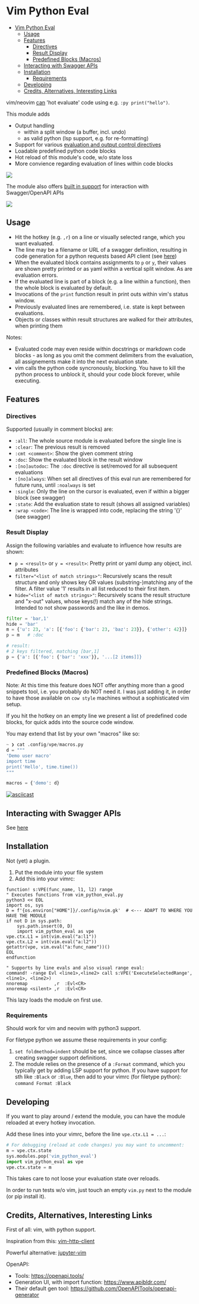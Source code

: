 # Vim Python Eval

<!--toc:start-->
- [Vim Python Eval](#vim-python-eval)
  - [Usage](#usage)
  - [Features](#features)
    - [Directives](#directives)
    - [Result Display](#result-display)
    - [Predefined Blocks (Macros)](#predefined-blocks-macros)
  - [Interacting with Swagger APIs](#interacting-with-swagger-apis)
  - [Installation](#installation)
    - [Requirements](#requirements)
  - [Developing](#developing)
  - [Credits, Alternatives, Interesting Links](#credits-alternatives-interesting-links)
<!--toc:end-->

vim/neovim [can](https://vim.fandom.com/wiki/Execute_Python_from_within_current_file) 'hot evaluate' code using e.g. `:py print("hello")`. 

This module adds

- Output handling 
    - within a split window (a buffer, incl. undo)
    - as valid python (lsp support, e.g. for re-formatting)
- Support for various [evaluation and output control directives](#directives)
- Loadable predefined python code blocks
- Hot reload of this module's code, w/o state loss
- More convience regarding evaluation of lines within code blocks

![](./docs/img/demo.gif)

The module also offers [built in support](./docs/swagger.md) for interaction with Swagger/OpenAPI APIs

![](./docs/img/swagger.png)


## Usage

- Hit the hotkey (e.g. `,r`) on a line or visually selected range, which you want evaluated.
- The line may be a filename or URL of a swagger definition, resulting in code generation for a
  python requests based API client (see [here](./docs/swagger.md))
- When the evaluated block contains assignments to `p` or `y`, their values are shown pretty printed
  or as yaml within a vertical split window. As are evaluation errors.
- If the evaluated line is part of a block (e.g. a line within a function), then the whole block is evaluated by default.
- Invocations of the `print` function result in print outs within vim's status window.
- Previously evaluated lines are remembered, i.e. state is kept between evaluations.
- Objects or classes within result structures are walked for their attributes, when printing them

Notes:
- Evaluated code may even reside within docstrings or markdown code blocks - as long as you omit the
  comment delimiters from the evaluation, all assignements make it into the next evaluation state.
- vim calls the python code syncronously, blocking. You have to kill the python process to unblock
  it, should your code block forever, while executing.

## Features

### Directives

Supported (usually in comment blocks) are:

- `:all`: The whole source module is evaluated before the single line is
- `:clear`: The previous result is removed
- `:cmt <comment>`: Show the given comment string
- `:doc`: Show the evaluated block in the result window
- `:[no]autodoc`: The `:doc` directive is set/removed for all subsequent evaluations
- `:[no]always`: When set all directives of this eval run are remembered for future runs, until `:noalways` is set
- `:single`: Only the line on the cursor is evaluated, even if within a bigger block (see swagger) 
- `:state`: Add the evaluation state to result (shows all assigned variables)
- `:wrap <code>`: The line is wrapped into code, replacing the string '{}' (see swagger)


### Result Display

Assign the following variables and evaluate to influence how results are shown:

- `p = <result>` or `y = <result>`: Pretty print or yaml dump any object, incl. attributes 
- `filter="<list of match strings>"`: Recursively scans the result structure and only shows key OR
  values (substring-)matching any of the filter. 
  A filter value '1' results in all list reduced to their first item. 
- `hide="<list of match strings>"`: Recursively scans the result structure and "x-out" values, whose
  keys(!) match any of the hide strings. Intended to not show passwords and the like in demos.

```python
filter = 'bar,1'
hide = 'bar'
m = {'u': 23, 'a': [{'foo': {'bar': 23, 'baz': 23}}, {'other': 42}]}
p = m   # :doc

# result:
# 2 keys filtered, matching [bar,1]
p = {'a': [{'foo': {'bar': 'xxx'}}, '...[2 items]]}
```


### Predefined Blocks (Macros)

Note: At this time this feature does NOT offer anything more than a good snippets tool, i.e. you
probably do NOT need it. I was just adding it, in order to have those available on `cow style` machines
without a sophisticated vim setup.

If you hit the hotkey on an empty line we present a list of predefined code blocks, for quick adds
into the source code window.

You may extend that list by your own "macros" like so:


```python
~ ❯ cat .config/vpe/macros.py                                                                                    tools
d = """
'Demo user macro'
import time
print('Hello', time.time())
"""

macros = {'demo': d}
```

[![asciicast](https://asciinema.org/a/057ewOGytqJDGEL6DF9Ck1hDw.svg)](https://asciinema.org/a/057ewOGytqJDGEL6DF9Ck1hDw)


## Interacting with Swagger APIs

See [here](./docs/swagger.md)


## Installation

Not (yet) a plugin.

1. Put the module into your file system
2. Add this into your vimrc:

```vim
function! s:VPE(func_name, l1, l2) range
" Executes functions from vim_python_eval.py
python3 << EOL
import os, sys
D = f'{os.environ["HOME"]}/.config/nvim.gk'  # <--- ADAPT TO WHERE YOU HAVE THE MODULE
if not D in sys.path:
    sys.path.insert(0, D)
    import vim_python_eval as vpe 
vpe.ctx.L1 = int(vim.eval("a:l1"))
vpe.ctx.L2 = int(vim.eval("a:l2"))
getattr(vpe, vim.eval("a:func_name"))()
EOL
endfunction

" Supports by line evals and also visual range eval:
command! -range Evl <line1>,<line2> call s:VPE('ExecuteSelectedRange', <line1>, <line2>)
nnoremap          ,r  :Evl<CR>
xnoremap <silent> ,r  :Evl<CR>
```

This lazy loads the module on first use.


### Requirements

Should work for vim and neovim with python3 support.

For filetype python we assume these requirements in your config:

1. `set foldmethod=indent` should be set, since we collapse classes after creating swagger support
   definitions.
1. The module relies on the presence of a `:Format` command, which you typically get by adding LSP
   support for python. If you have support for sth like `:Black` or `:Blue`, then add to your vimrc (for filetype python):  
   `command Format :Black` 


## Developing

If you want to play around / extend the module, you can have the module reloaded at every hotkey
invocation.

Add these lines into your vimrc, before the line `vpe.ctx.L1 = ...`:

```python
# For debugging (reload at code changes) you may want to uncomment:
m = vpe.ctx.state
sys.modules.pop('vim_python_eval')
import vim_python_eval as vpe
vpe.ctx.state = m
```

This takes care to not loose your evaluation state over reloads.

In order to run tests w/o vim, just touch an empty `vim.py` next to the module (or pip install it).


## Credits, Alternatives, Interesting Links

First of all: vim, with python support.

Inspiration from this: [vim-http-client](https://github.com/aquach/vim-http-client)

Powerful alternative: [jupyter-vim](https://github.com/jupyter-vim/jupyter-vim)

OpenAPI:

- Tools: https://openapi.tools/
- Generation UI, with import function: https://www.apibldr.com/
- Their default gen tool: https://github.com/OpenAPITools/openapi-generator

